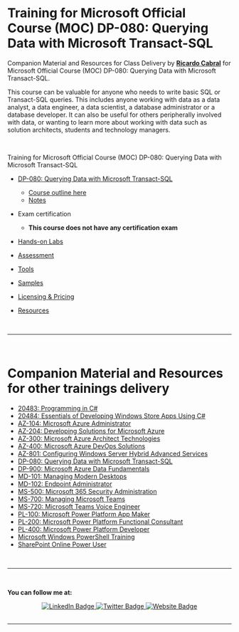 <a id="top" />

# Training for Microsoft Official Course (MOC) DP-080: Querying Data with Microsoft Transact-SQL

Companion Material and Resources for Class Delivery by [**Ricardo Cabral**](https://www.rramoscabral.com) for Microsoft Official Course (MOC) DP-080: Querying Data with Microsoft Transact-SQL.


This course can be valuable for anyone who needs to write basic SQL or Transact-SQL queries. This includes anyone working with data as a data analyst, a data engineer, a data scientist, a database administrator or a database developer. It can also be useful for others peripherally involved with data, or wanting to learn more about working with data such as solution architects, students and technology managers.

<br/>

Training for Microsoft Official Course (MOC) DP-080: Querying Data with Microsoft Transact-SQL

- [DP-080: Querying Data with Microsoft Transact-SQL](./about-the-course.md)
  - [Course outline here](./course_outline_2023.md)
  - [Notes](./notes.md)

- Exam certification
    - **This course does not have any certification exam**

- [Hands-on Labs](./hands-on-labs.md)

<!-- - [Software List for Hands-on Labs](./Lab-Setup.md) -->

- [Assessment](./Assessment/assessment.md)

- [Tools](./tools.md)

- [Samples](./samples.md)

- [Licensing & Pricing](./licensing-pricing.md)

- [Resources](./resources.md)

<!-- - [User groups](./usergroups.md) -->

<!-- - [Microsoft customer stories](./microsoft-customer-stories.md) -->


<br>

<!-- ---  -->

<!-- <br/> -->

<!-- <a id="otherpptraining" />  -->

<!-- <br>  -->

---

<br/>

<a id="othergeneraltraining" />

# Companion Material and Resources for other trainings delivery

- [20483: Programming in C#](https://github.com/rramoscabral/20483---Training---Programming-in-C-Sharp)
- [20484: Essentials of Developing Windows Store Apps Using C#](https://github.com/rramoscabral/20484---Training---Essentials-of-Developing-Windows-Store-Apps-Using-C-Sharp)
- [AZ-104: Microsoft Azure Administrator](https://az-104.rramoscabral.com/)
- [AZ-204: Developing Solutions for Microsoft Azure](https://az-204.rramoscabral.com/)
- [AZ-300: Microsoft Azure Architect Technologies](http://az-300.rramoscabral.com/)
- [AZ-400: Microsoft Azure DevOps Solutions](https://az-400.rramoscabral.com/)
- [AZ-801: Configuring Windows Server Hybrid Advanced Services](https://az-801.rramoscabral.com)
- [DP-080: Querying Data with Microsoft Transact-SQL](https://dp-080.rramoscabral.com/)
- [DP-900: Microsoft Azure Data Fundamentals](https://dp-900.rramoscabral.com)
- [MD-101: Managing Modern Desktops](https://md-101.rramoscabral.com/)
- [MD-102: Endpoint Administrator](https://md-102.rramoscabral.com/)
- [MS-500: Microsoft 365 Security Administration](https://github.com/rramoscabral/MS-500---Training---Microsoft-365-Security-Administration)
- [MS-700: Managing Microsoft Teams](https://ms-700.rramoscabral.com/)
- [MS-720: Microsoft Teams Voice Engineer](https://ms-720.rramoscabral.com/)
- [PL-100: Microsoft Power Platform App Maker](https://pl-100.rramoscabral.com)
- [PL-200: Microsoft Power Platform Functional Consultant](https://pl-200.rramoscabral.com)
- [PL-400: Microsoft Power Platform Developer](https://pl-400.rramoscabral.com)
- [Microsoft Windows PowerShell Training](https://github.com/rramoscabral/MSPowerShell---Training---Microsoft-Windows-PowerShell)
- [SharePoint Online Power User](http://msspopoweruser.rramoscabral.com/)

<br/>

---

<a id="followme" />

<br/>

**You can follow me at:**

<div id="badges" align="center">
  <a href="https://www.linkedin.com/in/rrcabral">
    <img src="https://img.shields.io/badge/LinkedIn-blue?style=for-the-badge&logo=linkedin&logoColor=white" alt="LinkedIn Badge"/>
  </a>
  <a href="https://twitter.com/rramoscabral">
    <img src="https://img.shields.io/badge/Twitter-blue?style=for-the-badge&logo=twitter&logoColor=white" alt="Twitter Badge"/>
  </a>
   <a href="https://www.rramoscabral.com">
    <img src="https://img.shields.io/badge/Website-blue?style=for-the-badge&logo=Website&logoColor=white" alt="Website Badge"/>
  </a>
</div>


<br/>

---

<br/>




